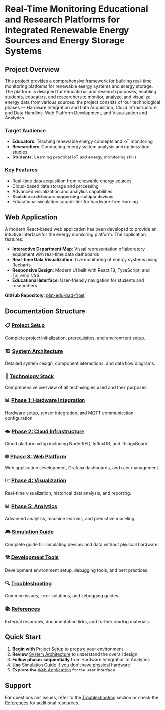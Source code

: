 # Real-Time Monitoring Educational and Research Platforms for Integrated Renewable Energy Sources and Energy Storage Systems

## Project Overview

This project provides a comprehensive framework for building real-time monitoring platforms for renewable energy systems and energy storage. The platform is designed for educational and research purposes, enabling students, educators, and researchers to monitor, analyze, and visualize energy data from various sources. 
the project consists of four technological phases — Hardware Integration and Data Acquisition, Cloud Infrastructure and Data Handling, Web Platform Development, and Visualization and Analytics.

### Target Audience
- **Educators**: Teaching renewable energy concepts and IoT monitoring
- **Researchers**: Conducting energy system analysis and optimization studies
- **Students**: Learning practical IoT and energy monitoring skills

### Key Features
- Real-time data acquisition from renewable energy sources
- Cloud-based data storage and processing
- Advanced visualization and analytics capabilities
- Scalable architecture supporting multiple devices
- Educational simulation capabilities for hardware-free learning

## Web Application

A modern React-based web application has been developed to provide an intuitive interface for the energy monitoring platform. The application features:

- **Interactive Department Map**: Visual representation of laboratory equipment with real-time data dashboards
- **Real-time Data Visualization**: Live monitoring of energy systems using Recharts
- **Responsive Design**: Modern UI built with React 18, TypeScript, and Tailwind CSS
- **Educational Interface**: User-friendly navigation for students and researchers

**GitHub Repository**: [plat-edu-bad-front](https://github.com/Viktar-T/plat-edu-bad-front)

## Documentation Structure

### 📋 [Project Setup](./project-setup/index.md)
Complete project initialization, prerequisites, and environment setup.

### 🏗️ [System Architecture](./architecture/index.md)
Detailed system design, component interactions, and data flow diagrams.

### 🔧 [Technology Stack](./technology-stack/index.md)
Comprehensive overview of all technologies used and their purposes.

### 📊 [Phase 1: Hardware Integration](./phases/01-hardware/index.md)
Hardware setup, sensor integration, and MQTT communication configuration.

### ☁️ [Phase 2: Cloud Infrastructure](./phases/02-cloud/index.md)
Cloud platform setup including Node-RED, InfluxDB, and ThingsBoard.

### 🌐 [Phase 3: Web Platform](./phases/03-web/index.md)
Web application development, Grafana dashboards, and user management.

### 📈 [Phase 4: Visualization](./phases/04-visualization/index.md)
Real-time visualization, historical data analysis, and reporting.

### 📊 [Phase 5: Analytics](./phases/05-analytics/index.md)
Advanced analytics, machine learning, and predictive modeling.

### 🎮 [Simulation Guide](./simulation/index.md)
Complete guide for simulating devices and data without physical hardware.

### 🛠️ [Development Tools](./development/index.md)
Development environment setup, debugging tools, and best practices.

### 🔍 [Troubleshooting](./troubleshooting/index.md)
Common issues, error solutions, and debugging guides.

### 📚 [References](./references/index.md)
External resources, documentation links, and further reading materials.

## Quick Start

1. **Begin with** [Project Setup](./project-setup/index.md) to prepare your environment
2. **Review** [System Architecture](./architecture/index.md) to understand the overall design
3. **Follow phases sequentially** from Hardware Integration to Analytics
4. **Use** [Simulation Guide](./simulation/index.md) if you don't have physical hardware
5. **Explore the** [Web Application](https://github.com/Viktar-T/plat-edu-bad-front) for the user interface

## Support

For questions and issues, refer to the [Troubleshooting](./troubleshooting/index.md) section or check the [References](./references/index.md) for additional resources.


